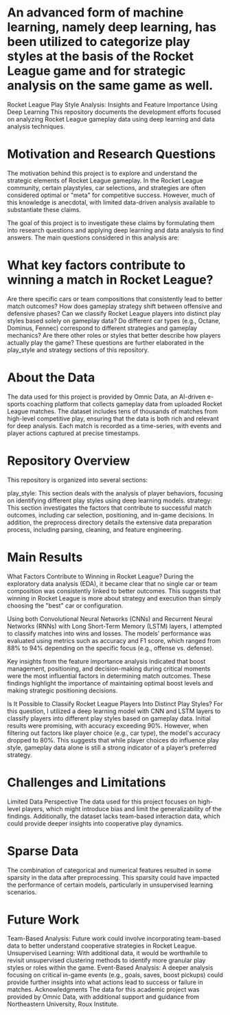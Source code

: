 # An advanced form of machine learning, namely deep learning, has been utilized to categorize play styles at the basis of the Rocket League game and for strategic analysis on the same game as well.

Rocket League Play Style Analysis: Insights and Feature Importance Using Deep Learning
This repository documents the development efforts focused on analyzing Rocket League gameplay data using deep learning and data analysis techniques.

# Motivation and Research Questions
The motivation behind this project is to explore and understand the strategic elements of Rocket League gameplay. In the Rocket League community, certain playstyles, car selections, and strategies are often considered optimal or "meta" for competitive success. However, much of this knowledge is anecdotal, with limited data-driven analysis available to substantiate these claims.

The goal of this project is to investigate these claims by formulating them into research questions and applying deep learning and data analysis to find answers. The main questions considered in this analysis are:

# What key factors contribute to winning a match in Rocket League?
Are there specific cars or team compositions that consistently lead to better match outcomes?
How does gameplay strategy shift between offensive and defensive phases?
Can we classify Rocket League players into distinct play styles based solely on gameplay data?
Do different car types (e.g., Octane, Dominus, Fennec) correspond to different strategies and gameplay mechanics?
Are there other roles or styles that better describe how players actually play the game?
These questions are further elaborated in the play_style and strategy sections of this repository.

# About the Data
The data used for this project is provided by Omnic Data, an AI-driven e-sports coaching platform that collects gameplay data from uploaded Rocket League matches. The dataset includes tens of thousands of matches from high-level competitive play, ensuring that the data is both rich and relevant for deep analysis. Each match is recorded as a time-series, with events and player actions captured at precise timestamps.

# Repository Overview
This repository is organized into several sections:

play_style: This section deals with the analysis of player behaviors, focusing on identifying different play styles using deep learning models.
strategy: This section investigates the factors that contribute to successful match outcomes, including car selection, positioning, and in-game decisions.
In addition, the preprocess directory details the extensive data preparation process, including parsing, cleaning, and feature engineering.

# Main Results
What Factors Contribute to Winning in Rocket League?
During the exploratory data analysis (EDA), it became clear that no single car or team composition was consistently linked to better outcomes. This suggests that winning in Rocket League is more about strategy and execution than simply choosing the "best" car or configuration.

Using both Convolutional Neural Networks (CNNs) and Recurrent Neural Networks (RNNs) with Long Short-Term Memory (LSTM) layers, I attempted to classify matches into wins and losses. The models' performance was evaluated using metrics such as accuracy and F1 score, which ranged from 88% to 94% depending on the specific focus (e.g., offense vs. defense).

Key insights from the feature importance analysis indicated that boost management, positioning, and decision-making during critical moments were the most influential factors in determining match outcomes. These findings highlight the importance of maintaining optimal boost levels and making strategic positioning decisions.

Is It Possible to Classify Rocket League Players Into Distinct Play Styles?
For this question, I utilized a deep learning model with CNN and LSTM layers to classify players into different play styles based on gameplay data. Initial results were promising, with accuracy exceeding 90%. However, when filtering out factors like player choice (e.g., car type), the model's accuracy dropped to 80%. This suggests that while player choices do influence play style, gameplay data alone is still a strong indicator of a player’s preferred strategy.

# Challenges and Limitations
Limited Data Perspective
The data used for this project focuses on high-level players, which might introduce bias and limit the generalizability of the findings. Additionally, the dataset lacks team-based interaction data, which could provide deeper insights into cooperative play dynamics.

# Sparse Data
The combination of categorical and numerical features resulted in some sparsity in the data after preprocessing. This sparsity could have impacted the performance of certain models, particularly in unsupervised learning scenarios.

# Future Work
Team-Based Analysis: Future work could involve incorporating team-based data to better understand cooperative strategies in Rocket League.
Unsupervised Learning: With additional data, it would be worthwhile to revisit unsupervised clustering methods to identify more granular play styles or roles within the game.
Event-Based Analysis: A deeper analysis focusing on critical in-game events (e.g., goals, saves, boost pickups) could provide further insights into what actions lead to success or failure in matches.
Acknowledgments
The data for this academic project was provided by Omnic Data, with additional support and guidance from Northeastern University, Roux Institute.
